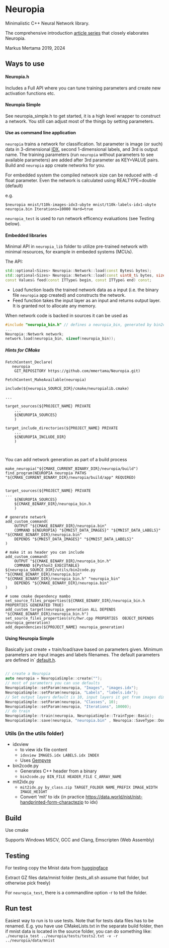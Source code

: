 # Neuropia
Minimalistic C++ Neural Network library.

The comprehensive introduction [article series](https://www.insta.fi/en/expert-blog/road-to-neuropia) that closely elaborates Neuropia.

Markus Mertama 2019, 2024

## Ways to use

#### Neuropia.h 
Includes a Full API where you can tune training parameters and create new activation functions etc.

#### Neuropia Simple
See neuropia_simple.h to get started, it is a high level wrapper to construct a network. You still can adjust most
of the things by setting parameters.

#### Use as command line application
`neuropia` trains a network for classification. 1st parameter is image (or such) data in 3-dimensional [IDX](https://www.fon.hum.uva.nl/praat/manual/IDX_file_format.html),
second 1-dimensional labels, and 3rd is output name. The training parameters (run `neuropia` without parameters to see available parameters) are added after 3rd parameter as KEY=VALUE pairs. Build and `neuropia` app create networks for you. 

For embedded system the compiled network size can be reduced with -d float parameter. Even the network is calculated using REALTYPE=double (default)   

e.g.
```
$neuropia mnist/t10k-images-idx3-ubyte mnist/t10k-labels-idx1-ubyte neuropia.bin Iterations=10000 Hard=true

```

`neuropia_test` is used to run network efficency evaluations (see Testing below).

#### Embedded libraries
Minimal API in `neuropia_lib` folder to utilize pre-trained network with minimal resources, for example in embeded systems (MCUs). 

The API:

```cpp 
std::optional<Sizes> Neuropia::Network::load(const Bytes& bytes);
std::optional<Sizes> Neuropia::Network::load(const uint8_t& bytes, size_t sz);
const Values& feed(const ITType& begin, const ITType& end) const;
```

* Load function loads the trained network data as a input (i.e. the binary file `neuropia` app created) and constructs the network. 
* Feed function takes the input layer as an input and returns output layer. It is granted not to allocate any memory.

When network code is backed in sources it can be used as

```cpp
#include "neuropia_bin.h" // defines a neuropia_bin, generated by bin2code.py
...
Neuropia::Network network;
network.load(neuropia_bin, sizeof(neuropia_bin));

```

##### Hints for CMake

```
FetchContent_Declare(
   neuropia
    GIT_REPOSITORY https://github.com/mmertama/Neuropia.git)

FetchContent_MakeAvailable(neuropia)

include(${neuropia_SOURCE_DIR}/cmake/neuropialib.cmake)

...

target_sources(${PROJECT_NAME} PRIVATE
    ...
    ${NEUROPIA_SOURCES}
    )

target_include_directories(${PROJECT_NAME} PRIVATE
    ...
    ${NEUROPIA_INCLUDE_DIR}
    )

    
```

You can add network generation as part of a build process

```
make_neuropia("${CMAKE_CURRENT_BINARY_DIR}/neuropia/build")
find_program(NEUROPIA neuropia PATHS "${CMAKE_CURRENT_BINARY_DIR}/neuropia/build/app" REQUIRED)


target_sources(${PROJECT_NAME} PRIVATE
...
    ${NEUROPIA_SOURCES}
    ${CMAKE_BINARY_DIR}/neuropia_bin.h
    )

# generate network
add_custom_command(
    OUTPUT "${CMAKE_BINARY_DIR}/neuropia.bin"
    COMMAND ${NEUROPIA} "${MNIST_DATA_IMAGES}" "${MNIST_DATA_LABELS}" "${CMAKE_BINARY_DIR}/neuropia.bin"
    DEPENDS "${MNIST_DATA_IMAGES}" "${MNIST_DATA_LABELS}"
)

# make it as header you can include
add_custom_command(
    OUTPUT "${CMAKE_BINARY_DIR}/neuropia_bin.h"
    COMMAND ${Python3_EXECUTABLE} ${neuropia_SOURCE_DIR}/utils/bin2code.py "${CMAKE_BINARY_DIR}/neuropia.bin"  "${CMAKE_BINARY_DIR}/neuropia_bin.h" "neuropia_bin"
    DEPENDS "${CMAKE_BINARY_DIR}/neuropia.bin"
)

# some cmake dependency mambo
set_source_files_properties(${CMAKE_BINARY_DIR}/neuropia_bin.h PROPERTIES GENERATED TRUE)
add_custom_target(neuropia_generation ALL DEPENDS "${CMAKE_BINARY_DIR}/neuropia_bin.h")
set_source_files_properties(src/hwr.cpp PROPERTIES  OBJECT_DEPENDS neuropia_generation)
add_dependencies(${PROJECT_NAME} neuropia_generation)

```

#### Using Neuropia Simple

Basically just create + train/load/save based on parameters given. Minimum parameters are input images and labels filenames.
The default parameters are defined in´ [default.h](https://github.com/mmertama/Neuropia/blob/master/include/default.h).


```cpp

// create a Neuropia
auto neuropia = NeuropiaSimple::create("");
// most of parameters you can use defaults
NeuropiaSimple::setParam(neuropia, "Images", "images.idx");
NeuropiaSimple::setParam(neuropia, "Labels", "labels.idx");
// Set output layers default is 10, input layers it get from images dimensions
NeuropiaSimple::setParam(neuropia, "Classes", 10); 
NeuropiaSimple::setParam(neuropia, "Iterations", 10000);
// do train
NeuropiaSimple::train(neuropia, NeuropiaSimple::TrainType::Basic);
NeuropiaSimple::save(neuropia, "neuropia.bin" , Neuropia::SaveType::Double);


```

### Utils (in the utils folder)
 
* idxview 
    *  to view idx file content 
    * `idxview IMAGES.idx LABELS.idx INDEX`
    * Uses [Gempyre](https://github.com/mmertama/Gempyre) 
* bin2code.py
    * Generates C++ header from a binary
    * `bin2code.py BIN_FILE HEADER_FILE C_ARRAY_NAME`
* mit2idx.py
    * `mit2idx.py by_class.zip TARGET_FOLDER NAME_PREFIX IMAGE_WIDTH IMAGE_HEIGHT`
    * Convert 'mit' to idx (in practice https://data.world/nist/nist-handprinted-form-charactezip to idx)

## Build
Use cmake

Supports Windows MSCV, GCC and Clang, Emscripten (Web Assembly)



## Testing
For testing copy the Mnist data from [huggingface](https://huggingface.co/datasets/mnist)

Extract GZ files data/mnist folder (tests_all.sh assume that folder, but otherwise pick freely)

For `neuropia_test`, there is a commandline option -r to tell the folder. 

## Run test
Easiest way to run is to use tests. Note that for tests data files has to be renamed.
E.g. you have use CMakeLists.txt in the separate build folder, then if mnist data is located in the source folder, you can do something like:
`./neuropia_test ../neuropia/tests/tests2.txt -v -r ../neuropia/data/mnist`



